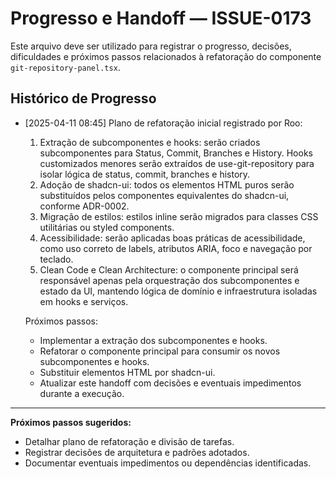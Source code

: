 # Progresso e Handoff — ISSUE-0173

Este arquivo deve ser utilizado para registrar o progresso, decisões, dificuldades e próximos passos relacionados à refatoração do componente `git-repository-panel.tsx`.

## Histórico de Progresso

- [2025-04-11 08:45] Plano de refatoração inicial registrado por Roo:
  1. Extração de subcomponentes e hooks: serão criados subcomponentes para Status, Commit, Branches e History. Hooks customizados menores serão extraídos de use-git-repository para isolar lógica de status, commit, branches e history.
  2. Adoção de shadcn-ui: todos os elementos HTML puros serão substituídos pelos componentes equivalentes do shadcn-ui, conforme ADR-0002.
  3. Migração de estilos: estilos inline serão migrados para classes CSS utilitárias ou styled components.
  4. Acessibilidade: serão aplicadas boas práticas de acessibilidade, como uso correto de labels, atributos ARIA, foco e navegação por teclado.
  5. Clean Code e Clean Architecture: o componente principal será responsável apenas pela orquestração dos subcomponentes e estado da UI, mantendo lógica de domínio e infraestrutura isoladas em hooks e serviços.

  Próximos passos:
  - Implementar a extração dos subcomponentes e hooks.
  - Refatorar o componente principal para consumir os novos subcomponentes e hooks.
  - Substituir elementos HTML por shadcn-ui.
  - Atualizar este handoff com decisões e eventuais impedimentos durante a execução.

---

**Próximos passos sugeridos:**
- Detalhar plano de refatoração e divisão de tarefas.
- Registrar decisões de arquitetura e padrões adotados.
- Documentar eventuais impedimentos ou dependências identificadas.